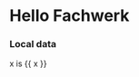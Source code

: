 <script setup>
const x = $ref(10);
</script>

# Hello Fachwerk

### Local data

<f-slider v-model="x" />

<f-math>x</f-math> is {{ x }}
